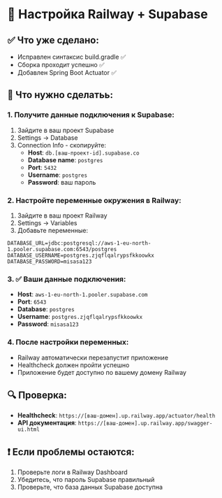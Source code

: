 # 🚀 Настройка Railway + Supabase

## ✅ Что уже сделано:

- Исправлен синтаксис build.gradle ✅
- Сборка проходит успешно ✅
- Добавлен Spring Boot Actuator ✅

## 🔧 Что нужно сделатьь:

### 1. Получите данные подключения к Supabase:

1. Зайдите в ваш проект Supabase
2. Settings → Database
3. Connection Info - скопируйте:
   - **Host**: `db.[ваш-проект-id].supabase.co`
   - **Database name**: `postgres`
   - **Port**: `5432`
   - **Username**: `postgres`
   - **Password**: ваш пароль

### 2. Настройте переменные окружения в Railway:

1. Зайдите в ваш проект Railway
2. Settings → Variables
3. Добавьте переменные:

```
DATABASE_URL=jdbc:postgresql://aws-1-eu-north-1.pooler.supabase.com:6543/postgres
DATABASE_USERNAME=postgres.zjqflqalrypsfkkoowkx
DATABASE_PASSWORD=misasa123
```

### 3. ✅ Ваши данные подключения:

- **Host**: `aws-1-eu-north-1.pooler.supabase.com`
- **Port**: `6543`
- **Database**: `postgres`
- **Username**: `postgres.zjqflqalrypsfkkoowkx`
- **Password**: `misasa123`

### 4. После настройки переменных:

- Railway автоматически перезапустит приложение
- Healthcheck должен пройти успешно
- Приложение будет доступно по вашему домену Railway

## 🔍 Проверка:

- **Healthcheck**: `https://[ваш-домен].up.railway.app/actuator/health`
- **API документация**: `https://[ваш-домен].up.railway.app/swagger-ui.html`

## ❗ Если проблемы остаются:

1. Проверьте логи в Railway Dashboard
2. Убедитесь, что пароль Supabase правильный
3. Проверьте, что база данных Supabase доступна
